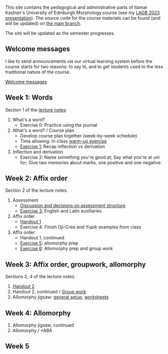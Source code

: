 This site contains the pedagogical and administrative parts of Itamar Kastner's University of Edinburgh Morphology course (see my [LAGB 2023 presentation](https://bialik.ppls.ed.ac.uk/pubs/kastner2023lagb-morphology-course.pdf)). The source code for the course materials can be found (and will be updated) on [the main branch](https://github.com/itamarkast/UoEmorphology/).

The site will be updated as the semester progresses.

## Welcome messages

I like to send announcements via our virtual learning system before the course starts for two reasons: to say hi, and to get students used to the less traditional nature of the course.

[Welcome messages](welcome.md) 

## Week 1: Words

Section 1 of the [lecture notes](https://github.com/itamarkast/UoEmorphology/blob/main/morpho24.tex):

1. What's a word?
   - Exercise 0: Practice using the journal
2. What's a word? / Course plan
   - Develop course plan together (week-by-week schedule)
   - Time allowing: in-class [warm-up exercise](e0-warmup.pdf)
   - [Exercise 1:](e1-inflection.md) Recap inflection vs derivation
4. Inflection and derivation
   - Exercise 2: Name something you're good at; Say what you're at uni for; Give two memories about marks, one positive and one negative.

## Week 2: Affix order
  
Section 2 of the lecture notes.

1. Assessment
   - [Discussion and decisions on assessment structure](assessment.md)
   - [Exercise 3:](e3-auxiliaries.pdf) English and Latin auxiliaries
3. Affix order
   - [Handout 1](01-affix-order.pdf)
   - Exercise 4: Finish Oji-Cree and Yupik examples from class
5. Affix order
   - Handout 1, continued 
   - [Exercise 5](e5-allomorphy.md): allomorphy prep
   - [Exercise 6](e6-groupwork.md): Allomorphy prep and group work

## Week 3: Affix order, groupwork, allomorphy

Sections 2, 4 of the lecture notes.

1. [Handout 2](02-affix-order.pdf)
2. Handout 2, continued / [Group work](assessment.md)
3. Allomorphy jigsaw: [general setup](03-jigsaw.pdf), [worksheets](03-allo-jigsaws.pdf)

## Week 4: Allomorphy

1. Allomorphy jigsaw, continued
2. Allomorphy / \*ABA

## Week 5
